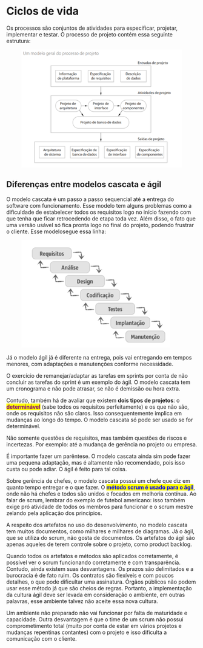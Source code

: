 # Ciclos de vida

Os processos são conjuntos de atividades para especificar, projetar, implementar e testar. O processo de projeto contém essa seguinte estrutura:

<figure><img src="../../.gitbook/assets/image (7).png" alt=""><figcaption></figcaption></figure>

## Diferenças entre modelos cascata e ágil

O modelo cascata é um passo a passo sequencial até a entrega do software com funcionamento. Esse modelo tem alguns problemas como a dificuldade de estabelecer todos os requisitos logo no início fazendo com que tenha que ficar retrocedendo de etapa toda vez. Além disso, o fato que uma versão usável só fica pronta logo no final do projeto, podendo frustrar o cliente. Esse modelosegue essa linha:

<figure><img src="../../.gitbook/assets/image.png" alt=""><figcaption></figcaption></figure>

Já o modelo ágil já é diferente na entrega, pois vai entregando em tempos menores, com adaptações e manutenções conforme necessidade.

O exercício de remanejar/adaptar as tarefas em sprints por conta de não concluir as tarefas do sprint é um exemplo do ágil. O modelo cascata tem um cronograma e não pode atrasar, se não é demissão ou hora extra.

Contudo, também há de avaliar que existem **dois tipos de projetos**: o <mark style="color:purple;">**determinável**</mark> (sabe todos os requisitos perfeitamente) e os que não são, onde os requisitos não são claros. Isso consequentemente implica em mudanças ao longo do tempo. O modelo cascata só pode ser usado se for determinável.

Não somente questões de requisitos, mas também questões de riscos e incertezas. Por exemplo: até a mudança de gerência no projeto ou empresa.

É importante fazer um parêntese. O modelo cascata ainda sim pode fazer uma pequena adaptação, mas é altamente não recomendado, pois isso custa ou pode adiar. O ágil é feito para tal coisa.

Sobre gerência de chefes, o modelo cascata possui um chefe que diz em quanto tempo entregar e o que fazer. O <mark style="color:blue;">**método scrum é usado para o ágil**</mark>, onde não há chefes e todos são unidos e focados em melhoria contínua. Ao falar de scrum, lembrar do exemplo de futebol americano: isso também exige pró atividade de todos os membros para funcionar e o scrum mestre zelando pela aplicação dos princípios.

A respeito dos artefatos no uso do desenvolvimento, no modelo cascata tem muitos documentos, como milhares e milhares de diagramas. Já o ágil, que se utiliza do scrum, não gosta de documentos. Os artefatos do ágil são apenas aqueles de terem controle sobre o projeto, como product backlog.

Quando todos os artefatos e métodos são aplicados corretamente, é possível ver o scrum funcionando corretamente e com transparência. Contudo, ainda existem suas desvantagens. Os prazos são delimitados e a burocracia é de fato ruim. Os contratos são flexíveis e com poucos detalhes, o que pode dificultar uma assinatura. Órgãos públicos não podem usar esse método já que são cheios de regras. Portanto, a implementação da cultura ágil deve ser levada em consideração o ambiente, em outras palavras, esse ambiente talvez não aceite essa nova cultura.

Um ambiente não preparado não vai funcionar por falta de maturidade e capacidade. Outra desvantagem é que o time de um scrum não possui comprometimento total (muito por conta de estar em vários projetos e mudanças repentinas contantes) com o projeto e isso dificulta a comunicação com o cliente.

